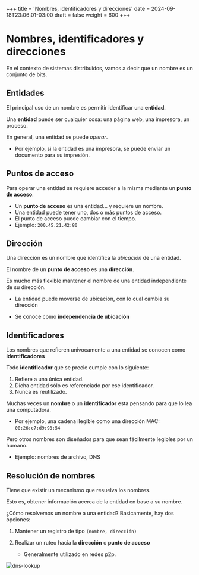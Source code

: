 +++
title = 'Nombres, identificadores y direcciones'
date = 2024-09-18T23:06:01-03:00
draft = false
weight = 600
+++

# Nombres, identificadores y direcciones

En el contexto de sistemas distribuidos, vamos a decir que un nombre es un conjunto de bits.

## Entidades

El principal uso de un nombre es permitir identificar una **entidad**.

Una **entidad** puede ser cualquier cosa: una página web, una impresora, un proceso.

En general, una entidad se puede _operar_.

- Por ejemplo, si la entidad es una impresora, se puede enviar un documento para su impresión.

## Puntos de acceso

Para operar una entidad se requiere acceder a la misma mediante un **punto de acceso**.

- Un **punto de acceso** es una entidad... y requiere un nombre.
- Una entidad puede tener uno, dos o más puntos de acceso.
- El punto de acceso puede cambiar con el tiempo.
- Ejemplo: `200.45.21.42:80`

## Dirección

Una dirección es un nombre que identifica la _ubicación_ de una entidad.

El nombre de un **punto de acceso** es una **dirección**.

Es mucho más flexible mantener el nombre de una entidad independiente de su dirección.

- La entidad puede moverse de ubicación, con lo cual cambia su dirección

- Se conoce como **independencia de ubicación**

## Identificadores

Los nombres que refieren univocamente a una entidad se conocen como **identificadores**

Todo **identificador** que se precie cumple con lo siguiente:

1. Refiere a una única entidad.
2. Dicha entidad sólo es referenciado por ese identificador.
3. Nunca es reutilizado.

Muchas veces un **nombre** o un **identificador** esta pensando para que lo lea una computadora.

- Por ejemplo, una cadena ilegible como una dirección MAC: `00:26:c7:d9:98:54`

Pero otros nombres son diseñados para que sean fácilmente legibles por un humano.

- Ejemplo: nombres de archivo, DNS

## Resolución de nombres

Tiene que existir un mecanismo que resuelva los nombres.

Esto es, obtener información acerca de la entidad en base a su nombre.

¿Cómo resolvemos un nombre a una entidad? Basicamente, hay dos opciones:

1. Mantener un registro de tipo `(nombre, dirección)`

2. Realizar un ruteo hacia la **dirección** o **punto de acceso**

    - Generalmente utilizado en redes p2p.

![dns-lookup](/dns-lookup.png)
